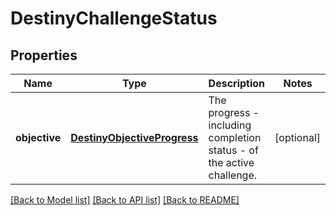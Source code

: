 # DestinyChallengeStatus

## Properties
Name | Type | Description | Notes
------------ | ------------- | ------------- | -------------
**objective** | [**DestinyObjectiveProgress**](DestinyObjectiveProgress.md) | The progress - including completion status - of the active challenge. | [optional] 

[[Back to Model list]](../README.md#documentation-for-models) [[Back to API list]](../README.md#documentation-for-api-endpoints) [[Back to README]](../README.md)


